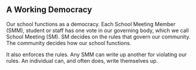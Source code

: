 ## A Working Democracy

Our school functions as a democracy. Each School Meeting Member (SMM), student or staff has one vote in our governing body, which we call School Meeting (SM). SM decides on the rules that govern our community. The community decides how our school functions. 

It also enforces the rules. Any SMM can write up another for violating our rules. An individual can, and often does, write themselves up. 